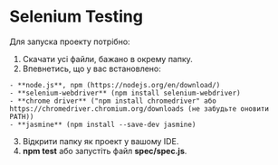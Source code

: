 # Selenium Testing
Для запуска проекту потрібно:
1. Скачати усі файли, бажано в окрему папку.
2. Впевнетись, що у вас встановлено:
```
- **node.js**, npm (https://nodejs.org/en/download/)
- **selenium-webdriver** (npm install selenium-webdriver)
- **chrome driver** ("npm install chromedriver" або https://chromedriver.chromium.org/downloads (не забудьте оновити PATH))
- **jasmine** (npm install --save-dev jasmine)
```
3. Відкрити папку як проект у вашому IDE.
4. **npm test** або запустіть файл **spec/spec.js**.
